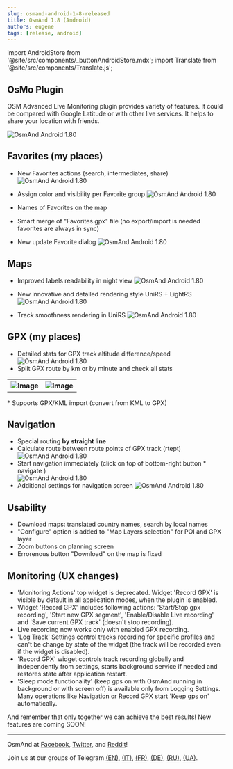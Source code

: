 ```yaml
---
slug: osmand-android-1-8-released
title: OsmAnd 1.8 (Android)
authors: eugene
tags: [release, android]
---
```

import AndroidStore from '@site/src/components/_buttonAndroidStore.mdx';
import Translate from '@site/src/components/Translate.js';

## OsMo Plugin

OSM Advanced Live Monitoring plugin provides variety of features. It could be compared with Google Latitude or with other live services. It helps to share your location with friends.

![OsmAnd Android 1.80](./track-user.png)

<!--truncate-->

## Favorites (my places)

* New Favorites actions (search, intermediates, share)
![OsmAnd Android 1.80](./fav-1.8.png)

* Assign color and visibility per Favorite group
![OsmAnd Android 1.80](./fav-group-1.8.png)

* Names of Favorites on the map

* Smart merge of "Favorites.gpx" file (no export/import is needed favorites are always in sync)

* New update Favorite dialog
![OsmAnd Android 1.80](./replace-favorites-1.8.png)
	
## Maps

* Improved labels readability in night view
![OsmAnd Android 1.80](./map-night-1.8.png)

* New innovative and detailed rendering style UniRS + LightRS
![OsmAnd Android 1.80](./unirs-1.8.png)

* Track smoothness rendering in UniRS
![OsmAnd Android 1.80](./unirs-style2-1.8.png)

## GPX (my places)


* Detailed stats for GPX track altitude difference/speed
![OsmAnd Android 1.80](./tracks-1.8.png)
* Split GPX route by km or by minute and check all stats
<table>
  <tr>
    <th><img src={require('./track-split-1.8.png').default} alt="Image"/></th>
    <th><img src={require('./track-split-map-1.8.png').default} alt="Image"/></th>
    </tr>
</table> 	
* Supports GPX/KML import (convert from KML to GPX)

## Navigation

* Special routing **by straight line**
* Calculate route between route points of GPX track (rtept)
![OsmAnd Android 1.80](./rtept-1.8.png)
* Start navigation immediately (click on top of bottom-right button * navigate )	
![OsmAnd Android 1.80](./auto-start-1.8.2.png)
* Additional settings for navigation screen
![OsmAnd Android 1.80](./route-settings-1.8.png)


## Usability

* Download maps: translated country names, search by local names
* "Configure" option is added to "Map Layers selection" for POI and GPX layer
* Zoom buttons on planning screen
* Errorenous button "Download" on the map is fixed

## Monitoring (UX changes)

* 'Monitoring Actions' top widget is deprecated. Widget 'Record GPX' is visible by default in all application modes, when the plugin is enabled.
* Widget 'Record GPX' includes following actions: 'Start/Stop gpx recording', 'Start new GPX segment', 'Enable/Disable Live recording' and 'Save current GPX track' (doesn't stop recording).
* Live recording now works only with enabled GPX recording.
* 'Log Track' Settings control tracks recording for specific profiles and can't be change by state of the widget (the track will be recorded even if the widget is disabled).
* 'Record GPX' widget controls track recording globally and independently from settings, starts background service if needed and restores state after application restart.
* 'Sleep mode functionality' (keep gps on with OsmAnd running in background or with screen off) is available only from Logging Settings. Many operations like Navigation or Record GPX start 'Keep gps on' automatically.




And remember that only together we can achieve the best results!
New features are coming SOON!

____________________________ 

<p>OsmAnd at <a href="https://www.facebook.com/osmandapp/">Facebook</a>, <a href="https://www.twitter.com/osmandapp/">Twitter</a>, and <a href="https://www.reddit.com/r/OsmAnd/">Reddit</a>!</p>
 <p>Join us at our groups of Telegram <a href="https://t.me/OsmAndMaps">(EN)</a>, <a href="https://t.me/itosmand">(IT)</a>,  <a href="https://t.me/frosmand">(FR)</a>, <a href="https://t.me/deosmand">(DE)</a>, <a href="https://t.me/ruosmand">(RU)</a>, <a href="https://t.me/uaosmand">(UA)</a>.</p>




<AndroidStore/>